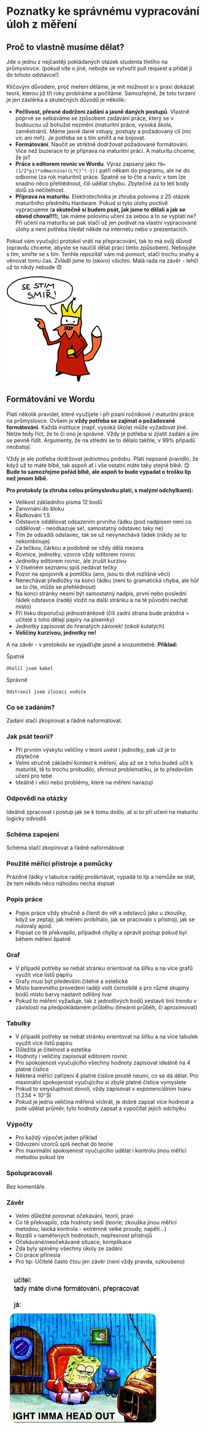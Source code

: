 # Poznatky ke správnému vypracování úloh z měření

## Proč to vlastně musíme dělat?

Jde o jednu z nejčastěji pokládaných otázek studenta třetího na průmyslovce. (pokud víte o jiné, nebojte se vytvořit pull request a přidat ji do tohoto odstavce!)

Klíčovým důvodem, proč meření děláme, je mít možnost si v praxi dokázat teorii, kterou již tři roky probíráme a počítáme. Samozřejmě, že toto tvrzení je jen zástěrka a skutečných důvodů je několik:
- **Pečlivost, přesné dodržení zadání a jasně daných postupů**. Vlastně poprvé se setkáváme se způsobem zadávání práce, který se v budoucnu už bohužel nezmění (maturitní práce, vysoká škola, zaměstnání). Máme jasně dané vstupy, postupy a požadovaný cíl (nic víc ani míň). Je potřeba se s tím smířit a ne bojovat.
- **Formátování**. Naučit se striktně dodržovat požadované formátování. Více než buzerace to je příprava na maturitní práci. A maturitu chceme, že jo?
- **Práce s editorem rovnic ve Wordu**. Výraz zapsaný jako `f0=(1/2*pi)*odmocnina((L*C)^(-1))` patří někam do programu, ale ne do odborné (za rok maturitní) práce. Špatně se to čte a navíc v tom lze snadno něco přehlédnout, čili udělat chybu. Zbytečně za to letí body dolů za nečitelnost.
- **Příprava na maturitu**. Elektrotechnika je zhruba polovina z 25 otázek maturitního předmětu Hardware. Pokud si tyto úlohy poctivě vypracujeme (**a skutečně si budem psát, jak jsme to dělali a jak se obvod choval!!!**), tak máme polovinu učení za sebou a to se vyplatí ne? Při učení na maturitu se pak stačí už jen podívat na vlastní vypracované úlohy a není potřeba hledat někde na internetu nebo v prezentacích.

Pokud vám vyučující protokol vrátí na přepracování, tak to má svůj důvod (opravdu chceme, abyste se naučili dělat práci tímto způsobem). Nebojujte s tím, smiřte se s tím. Tenhle repozitář vám má pomoct, stačí trochu snahy a věnovat tomu čas. Zvládli jsme to (skoro) všichni. Malá rada na závěr - lehčí už to nikdy nebude :disappointed:

![Oprasek](se-s-tim-smir-small.png)

## Formátování ve Wordu

Platí několik pravidel, které využijete i při psaní ročníkové / maturitní práce na průmyslovce. Ovšem je **vždy potřeba se zajímat o požadované formátování**. Každá instituce (např. vysoká škola) může vyžadovat jiné. Nelze tedy říct, že to či ono je správné. Vždy je potřeba si zjistit zadání a jím se pevně řídit. Argumenty, že na střední se to dělalo takhle, v 99% případů neobstojí.

Vždy je ale potřeba dodržovat jednotnou podobu. Platí nepsané pravidlo, že když už to máte blbě, tak aspoň ať i vše ostatní máte taky stejně blbě. :blush: **Bude to samozřejme pořád blbě, ale aspoň to bude vypadat o trošku líp než jenom blbě.**


**Pro protokoly (a zhruba celou průmyslovku platí, s malými odchylkami):**
- Velikost základního písma 12 bodů
- Zarovnání do bloku
- Řádkování 1.5
- Odstavce oddělovat odsazením prvního řádku (pod nadpisem není co oddělovat - neodsazuje se!, samostatný odstavec taky ne)
- Tím že odsadíš odstavec, tak se už nevynechává řádek (nikdy se to nekombinuje)
- Za tečkou, čárkou a podobně se vždy dělá mezera
- Rovnice, jednotky, vzorce vždy editorem rovnic
- Jednotky editorem rovnic, ale zrušit kurzívu
- V číselném seznamu spíš nedávat tečky
- Pozor na spojovník a pomlčku (ano, jsou to dvě rozlišné věci)
- Nenechávat předložky na konci řádku (není to gramatická chyba, ale hůř se to čte, může se přehlédnout)
- Na konci stránky nesmí být samostatný nadpis, první nebo poslední řádek odstavce (raději vložit na další stránku a na té původní nechat místo)
- Při tisku doporučuji jednostránkově (čili zadní strana bude prázdná = učitelé z toho dělají papíry na písemky)
- Jednotky zapisovat do hranatých závorek! (nikoli kulatých)
- **Veličiny kurzívou, jednotky ne!**

A na závěr - v protokolu se vyjadřujte jasně a srozumitelně. **Příklad:**

Špatně
```
Oholil jsem kabel
```

Správně
```
Odstranil jsem ilozaci vodiče
```

### Co se zadáním?

Zadání stačí zkopírovat a řádně naformátovat.

### Jak psát teorii?
- Při prvním výskytu veličiny v teorii uvést i jednotky, pak už je to zbytečné
- Velmi stručně základní kontext k měření, aby až se z toho budeš učit k maturitě, tě to trochu probudilo, shrnout problematiku, je to především učení pro tebe
- Ideálně i věci nebo problémy, které na měření navazují

### Odpovědi na otázky
Ideálně zpracovat i postup jak se k tomu došlo, ať si to při učení na maturitu logicky odvodíš

### Schéma zapojení
Schéma stačí zkopírovat a řádně naformátovat

### Použité měřící přístroje a pomůcky
Prázdné řádky v tabulce raději proškrtávat, vypadá to líp a nemůže se stát, že tam někdo něco náhodou nechá dopsat

### Popis práce
- Popis práce vždy stručně a členit do vět a odstavců jako u zkoušky, když se zeptají, jak měření probíhalo, jak se pracovalo s přístroji, jak se nulovaly apod.
- Popsat co tě překvapilo, případně chyby a opravit postup pokud byl během měření špatně

### Graf
- V případě potřeby se nebát stránku orientovat na šířku a na více grafů využít více listů papíru
- Grafy musí být především čitelné a estetické
- Místo barevného provedení raději volit černobílé a pro různé skupiny bodů místo barvy nastavit odlišný tvar
- Pokud to měření vyžaduje, tak z jednotlivých bodů sestavit linii trendu v závislosti na předpokládaném průběhu (lineární průběh, či aproximovat)

### Tabulky
- V případě potřeby se nebát stránku orientovat na šířku a na více tabulek využít více listů papíru
- Důležitá je čitelnost a estetika
- Hodnoty i veličiny zapisovat editorem rovnic
- Pro spokojenost vyučujícího všechny hodnoty zapisovat ideálně na 4 platné číslice
- Některá měřící zařízení 4 platné číslice prostě neumí, co se dá dělat. Pro maximální spokojenost vyučujícího si zbylé platné číslice vymyslete
- Pokud to smysluplnost dovolí, vždy zapisovat v exponenciálním tvaru (1.234 * 10^3)
- Pokud je jedna veličina měřená víckrát, je dobré zapsat více hodnost a poté udělat průměr, tyto hodnoty zapsat a vypočítat jejich odchylku

### Výpočty
- Pro každý výpočet jeden příklad
- Odvození vzorců spíš nechat do teorie
- Pro maximální spokojenost vyučujícího udělat i kontrolu jinou měřící metodou pokud lze

### Spolupracovali
Bez komentáře.

### Závěr
- Velmi důležité porovnat očekávání, teorii, praxi
- Co tě překvapilo, zda hodnoty sedí (teorie; zkouška jinou měřící metodou; laická kontrola - extrémně velké proudy, napětí...)
- Rozdíli v naměřených hodnotách, nepřesnost přístrojů
- Očekáváné/neočekávané situace, komplikace
- Zda byly splněny všechny úkoly ze zadání
- Co práce přinesla
- Pro tip: Učitelé často čtou jen závěr (není vždy pravda, ozkoušeno)

![Meme](imma-head-out-small.png)
